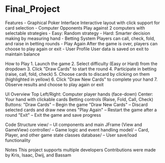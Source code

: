 # Final_Project
Features
    - Graphical Poker Interface
        Interactive layout with click support for card selection
    - Computer Opponents
        Play against 2 computers with selectable strategies
        - Easy: Random strategy
        - Hard: Smarter decision making by measuring hand
    - Betting System
        Players can call, check, fold, and raise in betting rounds
    - Play Again
        After the game is over, players can choose to play again or exit
    - User Profile
        User data is saved on exit to maintain balance

How to Play
    1. Launch the game
    2. Select difficulty (Easy or Hard) from the dropdown
    3. Click "Draw Cards" to start the round
    4. Participate in betting (raise, call, fold, check)
    5. Choose cards to discard by clicking on them (highlighted in yellow)
    6. Click "Draw New Cards" to complete your hand
    7. Observe results and choose to play again or exit

UI Overview
    Top Left/Right: Computer player hands (face-down)
    Center: Your hand with clickable cards
    Betting controls (Raise, Fold, Call, Check)
    Buttons:
        "Draw Cards" – Begin the game
        "Draw New Cards" – Discard selected cards and draw new ones
        "Play Again" – Restart the game after a round
        "Exit" – Exit the game and save progress

Code Structure
    view/ – UI components and main JFrame (View and GameView)
    controller/ – Game logic and event handling
    model/ – Card, Player, and other game state classes
    database/ – User save/load functionality

Notes
    This project supports multiple developers
    Contributions were made by Kris, Isaac, Dwij, and Bassam
    
